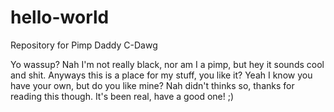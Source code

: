 # hello-world
Repository for Pimp Daddy C-Dawg

Yo wassup? Nah I'm not really black, nor am I a pimp, but hey it sounds cool and shit. Anyways this is a place for my stuff, you like it? Yeah I know you have your own, but do you like mine?  Nah didn't thinks so, thanks for reading this though. It's been real, have a good one! ;)
